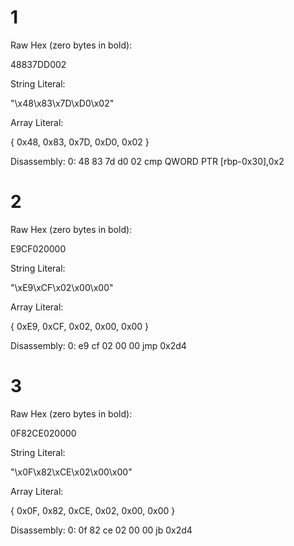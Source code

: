 
# 1

Raw Hex (zero bytes in bold):

48837DD002   

String Literal:

"\x48\x83\x7D\xD0\x02"

Array Literal:

{ 0x48, 0x83, 0x7D, 0xD0, 0x02 }

Disassembly:
0:  48 83 7d d0 02          cmp    QWORD PTR [rbp-0x30],0x2


# 2

Raw Hex (zero bytes in bold):

E9CF020000

String Literal:

"\xE9\xCF\x02\x00\x00"

Array Literal:

{ 0xE9, 0xCF, 0x02, 0x00, 0x00 }

Disassembly:
0:  e9 cf 02 00 00          jmp    0x2d4


# 3

Raw Hex (zero bytes in bold):

0F82CE020000

String Literal:

"\x0F\x82\xCE\x02\x00\x00"

Array Literal:

{ 0x0F, 0x82, 0xCE, 0x02, 0x00, 0x00 }

Disassembly:
0:  0f 82 ce 02 00 00       jb     0x2d4



